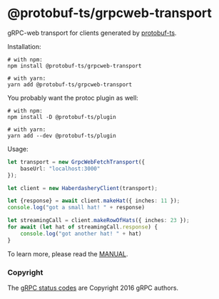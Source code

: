 @protobuf-ts/grpcweb-transport
==============================

gRPC-web transport for clients generated by [protobuf-ts](https://github.com/timostamm/protobuf-ts/).

Installation:

```shell script
# with npm:
npm install @protobuf-ts/grpcweb-transport

# with yarn:
yarn add @protobuf-ts/grpcweb-transport
```


You probably want the protoc plugin as well: 
          
```shell script
# with npm:
npm install -D @protobuf-ts/plugin

# with yarn:
yarn add --dev @protobuf-ts/plugin
```
                       

Usage:
```typescript
let transport = new GrpcWebFetchTransport({
    baseUrl: "localhost:3000"
});

let client = new HaberdasheryClient(transport);

let {response} = await client.makeHat({ inches: 11 });
console.log("got a small hat! " + response)

let streamingCall = client.makeRowOfHats({ inches: 23 });
for await (let hat of streamingCall.response) {
    console.log("got another hat! " + hat)
}
```


To learn more, please read the [MANUAL](https://github.com/timostamm/protobuf-ts/blob/master/MANUAL.md#grpc-web-transport).   


### Copyright

The [gRPC status codes](https://github.com/timostamm/protobuf-ts/blob/master/packages/grpcweb-transport/src/goog-grpc-status-code.ts) are Copyright 2016 gRPC authors.

